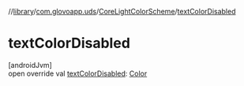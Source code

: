 //[library](../../../index.md)/[com.glovoapp.uds](../index.md)/[CoreLightColorScheme](index.md)/[textColorDisabled](text-color-disabled.md)

# textColorDisabled

[androidJvm]\
open override val [textColorDisabled](text-color-disabled.md): [Color](https://developer.android.com/reference/kotlin/androidx/compose/ui/graphics/Color.html)
